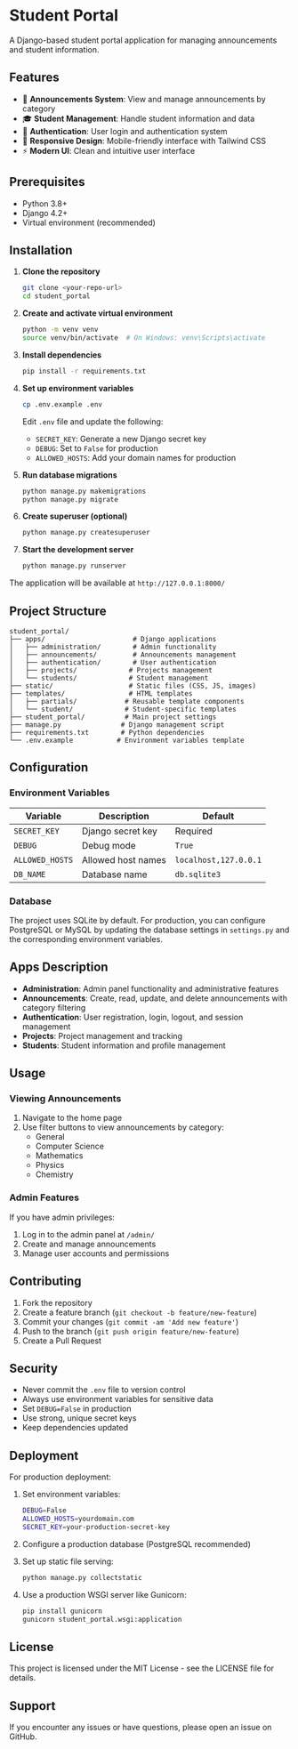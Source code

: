 # Student Portal

A Django-based student portal application for managing announcements and student information.

## Features

- 📢 **Announcements System**: View and manage announcements by category
- 🎓 **Student Management**: Handle student information and data
- 🔐 **Authentication**: User login and authentication system
- 📱 **Responsive Design**: Mobile-friendly interface with Tailwind CSS
- ⚡ **Modern UI**: Clean and intuitive user interface

## Prerequisites

- Python 3.8+
- Django 4.2+
- Virtual environment (recommended)

## Installation

1. **Clone the repository**
   ```bash
   git clone <your-repo-url>
   cd student_portal
   ```

2. **Create and activate virtual environment**
   ```bash
   python -m venv venv
   source venv/bin/activate  # On Windows: venv\Scripts\activate
   ```

3. **Install dependencies**
   ```bash
   pip install -r requirements.txt
   ```

4. **Set up environment variables**
   ```bash
   cp .env.example .env
   ```
   Edit `.env` file and update the following:
   - `SECRET_KEY`: Generate a new Django secret key
   - `DEBUG`: Set to `False` for production
   - `ALLOWED_HOSTS`: Add your domain names for production

5. **Run database migrations**
   ```bash
   python manage.py makemigrations
   python manage.py migrate
   ```

6. **Create superuser (optional)**
   ```bash
   python manage.py createsuperuser
   ```

7. **Start the development server**
   ```bash
   python manage.py runserver
   ```

The application will be available at `http://127.0.0.1:8000/`

## Project Structure

```
student_portal/
├── apps/                      # Django applications
│   ├── administration/        # Admin functionality
│   ├── announcements/         # Announcements management
│   ├── authentication/        # User authentication
│   ├── projects/             # Projects management
│   └── students/             # Student management
├── static/                   # Static files (CSS, JS, images)
├── templates/                # HTML templates
│   ├── partials/            # Reusable template components
│   └── student/             # Student-specific templates
├── student_portal/          # Main project settings
├── manage.py               # Django management script
├── requirements.txt        # Python dependencies
└── .env.example           # Environment variables template
```

## Configuration

### Environment Variables

| Variable | Description | Default |
|----------|-------------|---------|
| `SECRET_KEY` | Django secret key | Required |
| `DEBUG` | Debug mode | `True` |
| `ALLOWED_HOSTS` | Allowed host names | `localhost,127.0.0.1` |
| `DB_NAME` | Database name | `db.sqlite3` |

### Database

The project uses SQLite by default. For production, you can configure PostgreSQL or MySQL by updating the database settings in `settings.py` and the corresponding environment variables.

## Apps Description

- **Administration**: Admin panel functionality and administrative features
- **Announcements**: Create, read, update, and delete announcements with category filtering
- **Authentication**: User registration, login, logout, and session management
- **Projects**: Project management and tracking
- **Students**: Student information and profile management

## Usage

### Viewing Announcements

1. Navigate to the home page
2. Use filter buttons to view announcements by category:
   - General
   - Computer Science
   - Mathematics
   - Physics
   - Chemistry

### Admin Features

If you have admin privileges:
1. Log in to the admin panel at `/admin/`
2. Create and manage announcements
3. Manage user accounts and permissions

## Contributing

1. Fork the repository
2. Create a feature branch (`git checkout -b feature/new-feature`)
3. Commit your changes (`git commit -am 'Add new feature'`)
4. Push to the branch (`git push origin feature/new-feature`)
5. Create a Pull Request

## Security

- Never commit the `.env` file to version control
- Always use environment variables for sensitive data
- Set `DEBUG=False` in production
- Use strong, unique secret keys
- Keep dependencies updated

## Deployment

For production deployment:

1. Set environment variables:
   ```bash
   DEBUG=False
   ALLOWED_HOSTS=yourdomain.com
   SECRET_KEY=your-production-secret-key
   ```

2. Configure a production database (PostgreSQL recommended)

3. Set up static file serving:
   ```bash
   python manage.py collectstatic
   ```

4. Use a production WSGI server like Gunicorn:
   ```bash
   pip install gunicorn
   gunicorn student_portal.wsgi:application
   ```

## License

This project is licensed under the MIT License - see the LICENSE file for details.

## Support

If you encounter any issues or have questions, please open an issue on GitHub.
